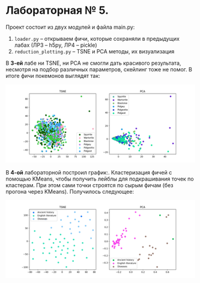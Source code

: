 # Лабораторная № 5.

Проект состоит из двух модулей и файла main.py:
    
1. `loader.py` – открываем фичи, которые сохраняли в предыдущих лабах (ЛР3 – h5py, ЛР4 – pickle)
2. `reduction_plotting.py` – TSNE и PCA методы, их визуализация

В **3-ей** лабе ни TSNE, ни PCA не смогли дать красивого результата, несмотря на подбор различных параметров, скейлинг тоже не помог. В итоге фичи покемонов выглядят так:

![alt text](./src/results/Figure_1.png)

В **4-ой** лабораторной построил график:. 
Кластеризация фичей с помощью KMeans, чтобы получить лейблы для подкрашивания точек по кластерам. При этом сами точки строятся по сырым фичам (без прогона через KMeans). Получилось следующее:

![alt text](./src/results/Figure_2.png)


